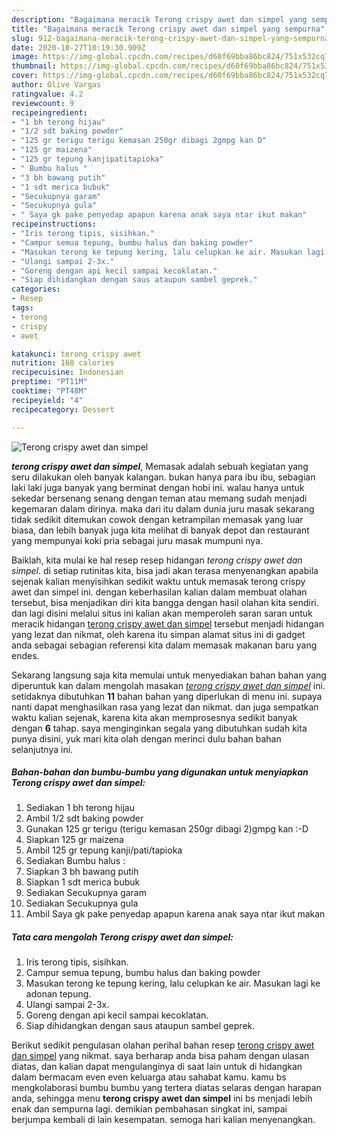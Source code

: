 ```yaml
---
description: "Bagaimana meracik Terong crispy awet dan simpel yang sempurna"
title: "Bagaimana meracik Terong crispy awet dan simpel yang sempurna"
slug: 912-bagaimana-meracik-terong-crispy-awet-dan-simpel-yang-sempurna
date: 2020-10-27T10:19:30.909Z
image: https://img-global.cpcdn.com/recipes/d60f69bba86bc824/751x532cq70/terong-crispy-awet-dan-simpel-foto-resep-utama.jpg
thumbnail: https://img-global.cpcdn.com/recipes/d60f69bba86bc824/751x532cq70/terong-crispy-awet-dan-simpel-foto-resep-utama.jpg
cover: https://img-global.cpcdn.com/recipes/d60f69bba86bc824/751x532cq70/terong-crispy-awet-dan-simpel-foto-resep-utama.jpg
author: Olive Vargas
ratingvalue: 4.2
reviewcount: 9
recipeingredient:
- "1 bh terong hijau"
- "1/2 sdt baking powder"
- "125 gr terigu terigu kemasan 250gr dibagi 2gmpg kan D"
- "125 gr maizena"
- "125 gr tepung kanjipatitapioka"
- " Bumbu halus "
- "3 bh bawang putih"
- "1 sdt merica bubuk"
- "Secukupnya garam"
- "Secukupnya gula"
- " Saya gk pake penyedap apapun karena anak saya ntar ikut makan"
recipeinstructions:
- "Iris terong tipis, sisihkan."
- "Campur semua tepung, bumbu halus dan baking powder"
- "Masukan terong ke tepung kering, lalu celupkan ke air. Masukan lagi ke adonan tepung."
- "Ulangi sampai 2-3x."
- "Goreng dengan api kecil sampai kecoklatan."
- "Siap dihidangkan dengan saus ataupun sambel geprek."
categories:
- Resep
tags:
- terong
- crispy
- awet

katakunci: terong crispy awet 
nutrition: 168 calories
recipecuisine: Indonesian
preptime: "PT11M"
cooktime: "PT48M"
recipeyield: "4"
recipecategory: Dessert

---
```



![Terong crispy awet dan simpel](https://img-global.cpcdn.com/recipes/d60f69bba86bc824/751x532cq70/terong-crispy-awet-dan-simpel-foto-resep-utama.jpg)

<b><i>terong crispy awet dan simpel</i></b>, Memasak adalah sebuah kegiatan yang seru dilakukan oleh banyak kalangan. bukan hanya para ibu ibu, sebagian laki laki juga banyak yang berminat dengan hobi ini. walau hanya untuk sekedar bersenang senang dengan teman atau memang sudah menjadi kegemaran dalam dirinya. maka dari itu dalam dunia juru masak sekarang tidak sedikit ditemukan cowok dengan ketrampilan memasak yang luar biasa, dan lebih banyak juga kita melihat di banyak depot dan restaurant yang mempunyai koki pria sebagai juru masak mumpuni nya.

Baiklah, kita mulai ke hal resep resep hidangan <i>terong crispy awet dan simpel</i>. di setiap rutinitas kita, bisa jadi akan terasa menyenangkan apabila sejenak kalian menyisihkan sedikit waktu untuk memasak terong crispy awet dan simpel ini. dengan keberhasilan kalian dalam membuat olahan tersebut, bisa menjadikan diri kita bangga dengan hasil olahan kita sendiri. dan lagi disini melalui situs ini kalian akan memperoleh saran saran untuk meracik hidangan <u>terong crispy awet dan simpel</u> tersebut menjadi hidangan yang lezat dan nikmat, oleh karena itu simpan alamat situs ini di gadget anda sebagai sebagian referensi kita dalam memasak makanan baru yang endes.




Sekarang langsung saja kita memulai untuk menyediakan bahan bahan yang diperuntuk kan dalam mengolah masakan <u><i>terong crispy awet dan simpel</i></u> ini. setidaknya dibutuhkan <b>11</b> bahan bahan yang diperlukan di menu ini. supaya nanti dapat menghasilkan rasa yang lezat dan nikmat. dan juga sempatkan waktu kalian sejenak, karena kita akan memprosesnya sedikit banyak dengan <b>6</b> tahap. saya menginginkan segala yang dibutuhkan sudah kita punya disini, yuk mari kita olah dengan merinci dulu bahan bahan selanjutnya ini.

<!--inarticleads1-->

##### Bahan-bahan dan bumbu-bumbu yang digunakan untuk menyiapkan Terong crispy awet dan simpel:

1. Sediakan 1 bh terong hijau
1. Ambil 1/2 sdt baking powder
1. Gunakan 125 gr terigu (terigu kemasan 250gr dibagi 2)gmpg kan :-D
1. Siapkan 125 gr maizena
1. Ambil 125 gr tepung kanji/pati/tapioka
1. Sediakan  Bumbu halus :
1. Siapkan 3 bh bawang putih
1. Siapkan 1 sdt merica bubuk
1. Sediakan Secukupnya garam
1. Sediakan Secukupnya gula
1. Ambil  Saya gk pake penyedap apapun karena anak saya ntar ikut makan




<!--inarticleads2-->

##### Tata cara mengolah Terong crispy awet dan simpel:

1. Iris terong tipis, sisihkan.
1. Campur semua tepung, bumbu halus dan baking powder
1. Masukan terong ke tepung kering, lalu celupkan ke air. Masukan lagi ke adonan tepung.
1. Ulangi sampai 2-3x.
1. Goreng dengan api kecil sampai kecoklatan.
1. Siap dihidangkan dengan saus ataupun sambel geprek.




Berikut sedikit pengulasan olahan perihal bahan resep <u>terong crispy awet dan simpel</u> yang nikmat. saya berharap anda bisa paham dengan ulasan diatas, dan kalian dapat mengulanginya di saat lain untuk di hidangkan dalam bermacam even even keluarga atau sahabat kamu. kamu bs mengkolaborasi bumbu bumbu yang tertera diatas selaras dengan harapan anda, sehingga menu <b>terong crispy awet dan simpel</b> ini bs menjadi lebih enak dan sempurna lagi. demikian pembahasan singkat ini, sampai berjumpa kembali di lain kesempatan. semoga hari kalian menyenangkan.
